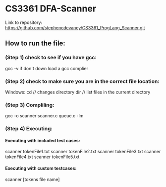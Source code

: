 # CS3361 DFA-Scanner
Link to repository: https://github.com/stephencdevaney/CS3361_ProgLang_Scanner.git



## How to run the file:
### (Step 1) check to see if you have gcc:
gcc -v
if don't down load a gcc complier

### (Step 2) check to make sure you are in the correct file location:
Windows:
cd // changes directory
dir // list files in the current directory


### (Step 3) Compliling:
gcc -o scanner scanner.c queue.c -lm

### (Step 4) Executing:
#### Executing with included test cases:
scanner tokenFile1.txt
scanner tokenFile2.txt
scanner tokenFile3.txt
scanner tokenFile4.txt
scanner tokenFile5.txt


#### Executing with custom testcases:
scanner [tokens file name]
